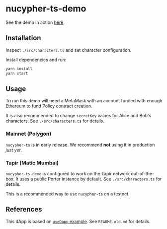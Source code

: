# nucypher-ts-demo

See the demo in action [here](https://nucypher-ts-demo.netlify.app/).

## Installation

Inspect `./src/characters.ts` and set character configuration.

Install dependencies and run:

```bash
yarn install
yarn start
```

## Usage

To run this demo will need a MetaMask with an account funded with enough Ethereum to fund Policy contract creation.

It is also recommended to change `secretKey` values for Alice and Bob's characters. See `./src/characters.ts` for details.

### Mainnet (Polygon)

`nucypher-ts` is in early release. We recommend **not** using it in production _just yet_.

### Tapir (Matic Mumbai)

`nucypher-ts-demo` is configured to work on the Tapir network out-of-the-box. It uses a public Porter instance by default. See `./src/characters.ts` for details.

This is a recommended way to use `nucypher-ts` on a testnet.

## References

This dApp is based on [`useDapp` example](https://github.com/EthWorks/useDapp/tree/master/packages/example). See `README.old.md` for details.
